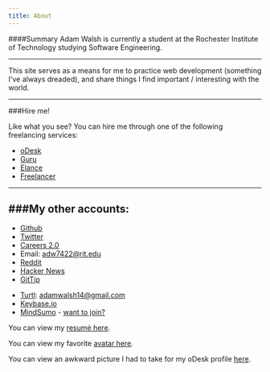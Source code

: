 ```yaml
---
title: About
---
```

####Summary
Adam Walsh is currently a student at the Rochester Institute of Technology studying Software Engineering.

------------------

This site serves as a means for me to practice web development (something I've always dreaded), and share things I find important /
interesting with the world.

--------------------

###Hire me!

Like what you see? You can hire me through one of the following freelancing services:

* [oDesk](https://www.odesk.com/users/~01a47d8beb77450664)
* [Guru](http://www.guru.com/freelancers/adam-walsh)
* [Elance](https://www.elance.com/s/adam-walsh/)
* [Freelancer](https://www.freelancer.com/u/AdamWalsh4.html)

-----------

###My other accounts:
---------------
* [Github](https://github.com/walshie4)
* [Twitter](https://twitter.com/_walshie_)
* [Careers 2.0](https://careers.stackoverflow.com/adamwalsh)
* Email: adw7422@rit.edu
* [Reddit](http://www.reddit.com/user/_walshie_)
* [Hacker News](https://news.ycombinator.com/user?id=walshie4)
* [GitTip](https://www.gittip.com/walshie4/)
<script data-gittip-username="walshie4"
        data-gittip-widget="button"
                src="//gttp.co/v1.js"></script>
* [Turtl](https://turtl.it/): adamwalsh14@gmail.com
* [Keybase.io](https://keybase.io/walshie4)
* [MindSumo](https://www.mindsumo.com/user/adw7422) - [want to join?](http://bit.ly/Q6vBzc)

You can view my [resumé here](/Resume.pdf).

You can view my favorite [avatar here](/public/avatar.gif).

You can view an awkward picture I had to take for my oDesk profile [here](/awkward_picture.jpg).
